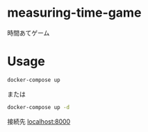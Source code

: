 # measuring-time-game

時間あてゲーム

# Usage
 
```bash
docker-compose up
```  
または
```bash
docker-compose up -d
```  
接続先 [localhost:8000](http://localhost:8000)

